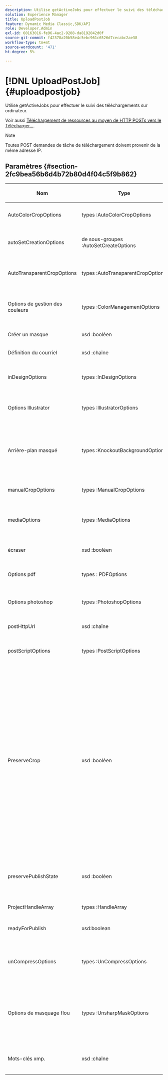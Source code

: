 ```yaml
---
description: Utilise getActiveJobs pour effectuer le suivi des téléchargements sur ordinateur.
solution: Experience Manager
title: UploadPostJob
feature: Dynamic Media Classic,SDK/API
role: Developer,Admin
exl-id: 60163016-fe96-4ac2-9208-da8192042d0f
source-git-commit: f42378a20b58e4c5ebc961c6526d7cecabc2ae38
workflow-type: tm+mt
source-wordcount: '471'
ht-degree: 5%

---
```


# [!DNL UploadPostJob]{#uploadpostjob}

Utilise getActiveJobs pour effectuer le suivi des téléchargements sur ordinateur.

Voir aussi [Téléchargement de ressources au moyen de HTTP POSTs vers le Télécharger...](../../c-http-post.md#concept-457855c0cdc943339ca1f1bed356991d).

>[!NOTE]
>
>Toutes POST demandes de tâche de téléchargement doivent provenir de la même adresse IP.

## Paramètres {#section-2fc9bea56b6d4b72b80d4f04c5f9b862}

<table id="table_04100BB8ABD84EF68B0A7CE3AD946414"> 
 <thead> 
  <tr> 
   <th colname="col1" class="entry"> <p>Nom </p> </th> 
   <th colname="col2" class="entry"> <p>Type </p> </th> 
   <th colname="col3" class="entry"> <p>Obligatoire? </p> </th> 
   <th colname="col4" class="entry"> <p>Description </p> </th> 
  </tr> 
 </thead>
 <tbody> 
  <tr> 
   <td colname="col1"> <span class="codeph"><span class="varname"> AutoColorCropOptions</span> </span> </td> 
   <td colname="col2"> <span class="codeph"> types :AutoColorCropOptions</span> </td> 
   <td colname="col3"> <p>Non </p> </td> 
   <td colname="col4"> <p>Options de recadrage automatique des images en fonction de la couleur. </p> </td> 
  </tr> 
  <tr> 
   <td colname="col1"> <span class="codeph"> <span class="varname"> autoSetCreationOptions</span> </span> </td> 
   <td colname="col2"> <span class="codeph"> de sous-groupes :AutoSetCreateOptions</span> </td> 
   <td colname="col3"> <p>Non </p> </td> 
   <td colname="col4"> <p>Tableau de scripts de génération automatique d’ensembles à appliquer aux fichiers téléchargés. </p> </td> 
  </tr> 
  <tr> 
   <td colname="col1"> <span class="codeph"><span class="varname"> AutoTransparentCropOptions</span> </span> </td> 
   <td colname="col2"> <span class="codeph"> types :AutoTransparentCropOptions</span> </td> 
   <td colname="col3"> <p>Non </p> </td> 
   <td colname="col4"> <p>Supprime l’espace blanc des bords des images en fonction de la transparence. </p> </td> 
  </tr> 
  <tr> 
   <td colname="col1"> <span class="codeph"><span class="varname"> Options</span> de gestion des couleurs </span> </td> 
   <td colname="col2"> <span class="codeph"> types :ColorManagementOptions</span> </td> 
   <td colname="col3"> <p>Non </p> </td> 
   <td colname="col4"> <p>Options que vous pouvez spécifier lors d’un téléchargement. L’ensemble affecte la manière dont la couleur est gérée pour le téléchargement. </p> </td> 
  </tr> 
  <tr> 
   <td colname="col1"> <span class="codeph"><span class="varname"> Créer un masque</span> </span> </td> 
   <td colname="col2"> <span class="codeph"> xsd :booléen</span> </td> 
   <td colname="col3"> <p><b>Oui</b> </p> </td> 
   <td colname="col4"> <p>S’il faut créer un masque. </p> </td> 
  </tr> 
  <tr> 
   <td colname="col1"> <span class="codeph"><span class="varname"> Définition du</span> courriel </span> </td> 
   <td colname="col2"> <span class="codeph"> xsd :chaîne</span> </td> 
   <td colname="col3"> <p><b>Oui</b> </p> </td> 
   <td colname="col4"> <p>Choix des paramètres d’email. </p> </td> 
  </tr> 
  <tr> 
   <td colname="col1"> <span class="codeph"> <span class="varname"> inDesignOptions</span> </span> </td> 
   <td colname="col2"> <span class="codeph"> types :InDesignOptions</span> </td> 
   <td colname="col3"> <p>Non </p> </td> 
   <td colname="col4"> <p>Options de téléchargement des fichiers InDesign vers le serveur d’images. </p> </td> 
  </tr> 
  <tr> 
   <td colname="col1"> <span class="codeph"><span class="varname"> Options Illustrator</span> </span> </td> 
   <td colname="col2"> <span class="codeph"> types :IllustratorOptions</span> </td> 
   <td colname="col3"> <p>Non </p> </td> 
   <td colname="col4"> <p>Options de téléchargement des fichiers Illustrator sur le serveur d’images. </p> </td> 
  </tr> 
  <tr> 
   <td colname="col1"> <span class="codeph"><span class="varname"> Arrière-plan masqué</span> </span> </td> 
   <td colname="col2"> <span class="codeph"> types :KnockoutBackgroundOptions</span> </td> 
   <td colname="col3"> <p>Non </p> </td> 
   <td colname="col4"> <p>Masquer l’arrière-plan des images sélectionnées. Cela vous permet de les superposer dans d’autres calques avec une transparence en dehors de l’image du sujet. Facultatif. </p> <p>Voir<a href="../../types/c-data-types/r-knockout-background-options.md#reference-9196371848964d91842b337640791c9c" format="dita" scope="local"> KnockoutBackgroundOptions</a>. </p> </td> 
  </tr> 
  <tr> 
   <td colname="col1"> <span class="codeph"><span class="varname"> manualCropOptions</span> </span> </td> 
   <td colname="col2"> <span class="codeph"> types :ManualCropOptions</span> </td> 
   <td colname="col3"> <p>Non </p> </td> 
   <td colname="col4"> <p>Options de recadrage manuel d’images. </p> </td> 
  </tr> 
  <tr> 
   <td colname="col1"> <span class="codeph"> <span class="varname"> mediaOptions</span> </span> </td> 
   <td colname="col2"> <span class="codeph"> types :MediaOptions</span> </td> 
   <td colname="col3"> <p>Non </p> </td> 
   <td colname="col4"> <p>Options qui vous permettent de définir une miniature de la vidéo. </p> <p>Voir <a href="../../types/c-data-types/r-media-options.md#reference-18618fc6803a4b6e994bbb48eba93b5b" format="dita" scope="local"> MediaOptions</a>. </p> </td> 
  </tr> 
  <tr> 
   <td colname="col1"> <span class="codeph"><span class="varname"> écraser</span> </span> </td> 
   <td colname="col2"> <span class="codeph"> xsd :booléen</span> </td> 
   <td colname="col3"> <p>Oui</p> </td> 
   <td colname="col4"> <p>Faut-il écraser les fichiers lors du téléchargement ? </p> </td> 
  </tr> 
  <tr> 
   <td colname="col1"> <span class="codeph"><span class="varname"> Options</span> pdf </span> </td> 
   <td colname="col2"> <span class="codeph"> types : PDFOptions</span> </td> 
   <td colname="col3"> <p>Non</p> </td> 
   <td colname="col4"> <p>Options de téléchargement des fichiers PDF vers le serveur Image. </p> </td> 
  </tr> 
  <tr> 
   <td colname="col1"> <span class="codeph"><span class="varname"> Options</span> photoshop </span> </td> 
   <td colname="col2"> <span class="codeph"> types :PhotoshopOptions</span> </td> 
   <td colname="col3"> <p>Non </p> </td> 
   <td colname="col4"> <p>Options de téléchargement des fichiers Photoshop vers le serveur Image. </p> </td> 
  </tr> 
  <tr> 
   <td colname="col1"> <span class="codeph"><span class="varname"> postHttpUrl</span> </span> </td> 
   <td colname="col2"> <span class="codeph"> xsd :chaîne</span> </td> 
   <td colname="col3"> <p>Non </p> </td> 
   <td colname="col4"> <p>URL où les fichiers sont chargés. </p> </td> 
  </tr> 
  <tr> 
   <td colname="col1"> <span class="codeph"> <span class="varname"> postScriptOptions</span> </span> </td> 
   <td colname="col2"> <span class="codeph"> types :PostScriptOptions</span> </td> 
   <td colname="col3"> <p>Non </p> </td> 
   <td colname="col4"> <p>Options de téléchargement des fichiers de script Post vers le serveur Image. </p> </td> 
  </tr> 
  <tr> 
   <td colname="col1"> <span class="codeph"><span class="varname"> PreserveCrop</span> </span> </td> 
   <td colname="col2"> <span class="codeph"> xsd :booléen</span> </td> 
   <td colname="col3"> <p>Non </p> </td> 
   <td colname="col4"> <p>Contrôle la préservation de toute définition de culture existante. Vrai par défaut.</p> <p>Si vous fournissez le paramètre manualCropOptions et les valeurs correspondantes, les nouvelles valeurs (à l’exclusion de 0,0,0,0) sont appliquées à la ressource quelle que soit la valeur preserveCrop.</p><p>Si vous ne <i>fournissez pas</i> le paramètre manualCropOptions, la valeur de preserveCrop est conservée. Et, si la valeur est true, les valeurs preserveCrop existantes sont conservées ; en cas de valeur false, les valeurs preserveCrop sont supprimées.</p><p>Par exemple :</p><p><p>&lt;preserveCrop&gt;faux&lt;/preserveCrop&gt;<br />&lt;manualCropOptions&gt;<br />   &lt;left&gt;190&lt;/left&gt;<br />   &lt;right&gt;310&lt;/right&gt;<br />   &lt;top&gt;160&lt;/top&gt;<br />   &lt;bottom&gt;120&lt;/bottom&gt;<br />&lt;/manualCropOptions&gt;</p></td> 
  </tr> 
  <tr> 
   <td colname="col1"> <span class="codeph"><span class="varname"> preservePublishState</span> </span> </td> 
   <td colname="col2"> <span class="codeph"> xsd :booléen</span> </td> 
   <td colname="col3"> <p><b>Oui</b> </p> </td> 
   <td colname="col4"> <p>Contrôle si l’état de publication d’une ressource existante est conservé lors de l’écrasement. S’il n’est pas défini, le paramètre par défaut de l’entreprise est utilisé. </p> </td> 
  </tr> 
  <tr> 
   <td colname="col1"> <span class="codeph"><span class="varname"> ProjectHandleArray</span> </span> </td> 
   <td colname="col2"> <span class="codeph"> types :HandleArray</span> </td> 
   <td colname="col3"> <p>Non </p> </td> 
   <td colname="col4"> <p>Tableau des descripteurs de projet. </p> </td> 
  </tr> 
  <tr> 
   <td colname="col1"> <span class="codeph"> <span class="varname"> readyForPublish</span> </span> </td> 
   <td colname="col2"> <span class="codeph"> xsd:boolean</span> </td> 
   <td colname="col3"> <p><b>Oui</b> </p> </td> 
   <td colname="col4"> <p>Si les fichiers sont marqués comme prêts pour publication. </p> </td> 
  </tr> 
  <tr> 
   <td colname="col1"> <span class="codeph"><span class="varname"> unCompressOptions</span> </span> </td> 
   <td colname="col2"> <span class="codeph"> types :UnCompressOptions</span> </td> 
   <td colname="col3"> <p>Non </p> </td> 
   <td colname="col4"> <p>Extract et traiter le contenu des fichiers TAR/ZIP transférés avec ces paramètres facultatifs. </p> <p>Voir <a href="../../types/c-data-types/r-uncompress-options.md#reference-510ec7028b1540bc9b58745f242d49d5" format="dita" scope="local"> UnCompressOptions</a>. </p> </td> 
  </tr> 
  <tr> 
   <td colname="col1"> <span class="codeph"><span class="varname"> Options</span> de masquage flou </span> </td> 
   <td colname="col2"> <span class="codeph"> types :UnsharpMaskOptions</span> </td> 
   <td colname="col3"> <p>Non </p> </td> 
   <td colname="col4"> <p>Options qui vous permettent de contrôler les paramètres de masquage flou lors de la création d’un fichier TIF pyramidal optimisé. Utilisez ces paramètres pour améliorer la netteté de l’image. </p> <p>Voir <a href="../../types/c-data-types/r-unsharp-mask-options.md#reference-b9a96244d7ee4424bc4ac3c23be3be3d" format="dita" scope="local"> Options de masquage</a> flou. </p> </td> 
  </tr> 
  <tr> 
   <td colname="col1"><span class="codeph"><span class="varname"> Mots-clés xmp.</span></span> </td> 
   <td colname="col2"><span class="codeph"> xsd :chaîne</span> </td> 
   <td colname="col3"> <p>Non </p> </td> 
   <td colname="col4"> <p>Une option de métadonnées supplémentaire pour tout ce qui concerne la tâche de chargement. </p> </td> 
  </tr> 
 </tbody> 
</table>
